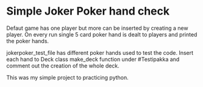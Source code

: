 # Simple Joker Poker hand check 
Defaut game has one player but more can be inserted by creating a new player.
On every run single 5 card poker hand is dealt to players and printed the poker hands.

jokerpoker_test_file has different poker hands used to test the code. 
Insert each hand to Deck class make_deck function under #Testipakka and comment out the creation of the whole deck.

This was my simple project to practicing python.
